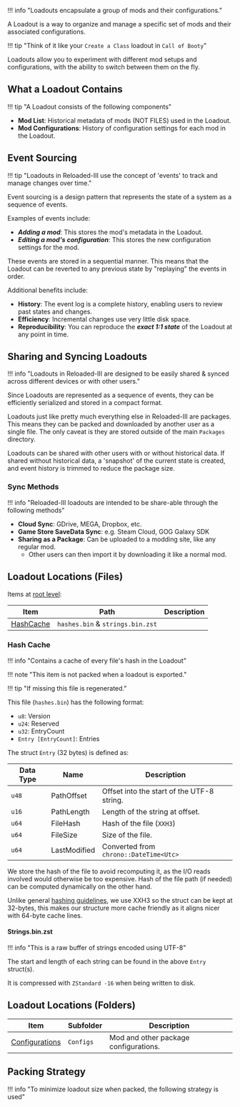 !!! info "Loadouts encapsulate a group of mods and their configurations."

A Loadout is a way to organize and manage a specific set of mods and their associated configurations.

!!! tip "Think of it like your `Create a Class` loadout in `Call of Booty`"

Loadouts allow you to experiment with different mod setups and configurations, with the ability
to switch between them on the fly.

## What a Loadout Contains

!!! tip "A Loadout consists of the following components"

- **Mod List**: Historical metadata of mods (NOT FILES) used in the Loadout.
- **Mod Configurations**: History of configuration settings for each mod in the Loadout.

## Event Sourcing

!!! tip "Loadouts in Reloaded-III use the concept of 'events' to track and manage changes over time."

Event sourcing is a design pattern that represents the state of a system as a sequence of events.

Examples of events include:

- ***Adding a mod***: This stores the mod's metadata in the Loadout.
- ***Editing a mod's configuration***: This stores the new configuration settings for the mod.

These events are stored in a sequential manner. This means that the Loadout can be reverted to any
previous state by "replaying" the events in order.

Additional benefits include:

- **History**: The event log is a complete history, enabling users to review past states and changes.
- **Efficiency**: Incremental changes use very little disk space.
- **Reproducibility**: You can reproduce the ***exact 1:1 state*** of the Loadout at any point in time.

## Sharing and Syncing Loadouts

!!! info "Loadouts in Reloaded-III are designed to be easily shared & synced across different devices or with other users."

Since Loadouts are represented as a sequence of events, they can be efficiently serialized and
stored in a compact format.

Loadouts just like pretty much everything else in Reloaded-III are packages. This means they can be
packed and downloaded by another user as a single file. The only caveat is they are stored outside
of the main `Packages` directory.

Loadouts can be shared with other users with or without historical data. If shared without historical data,
a 'snapshot' of the current state is created, and event history is trimmed to reduce the package size.

### Sync Methods

!!! info "Reloaded-III loadouts are intended to be share-able through the following methods"

- **Cloud Sync**: GDrive, MEGA, Dropbox, etc.
- **Game Store SaveData Sync**: e.g. Steam Cloud, GOG Galaxy SDK
- **Sharing as a Package**: Can be uploaded to a modding site, like any regular mod.
    - Other users can then import it by downloading it like a normal mod.

## Loadout Locations (Files)

Items at [root level][root-level]:

| Item                     | Path                             | Description |
| ------------------------ | -------------------------------- | ----------- |
| [HashCache](#hash-cache) | `hashes.bin` & `strings.bin.zst` |             |

### Hash Cache

!!! info "Contains a cache of every file's hash in the Loadout"

!!! note "This item is not packed when a loadout is exported."

!!! tip "If missing this file is regenerated."

This file (`hashes.bin`) has the following format:

- `u8`: Version
- `u24`: Reserved
- `u32`: EntryCount
- `Entry [EntryCount]`: Entries

The struct `Entry` (32 bytes) is defined as:

| Data Type | Name         | Description                                |
| --------- | ------------ | ------------------------------------------ |
| `u48`     | PathOffset   | Offset into the start of the UTF-8 string. |
| `u16`     | PathLength   | Length of the string at offset.            |
| `u64`     | FileHash     | Hash of the file (`XXH3`)                  |
| `u64`     | FileSize     | Size of the file.                          |
| `u64`     | LastModified | Converted from `chrono::DateTime<Utc>`     |

We store the hash of the file to avoid recomputing it, as the I/O reads involved
would otherwise be too expensive. Hash of the file path (if needed) can be computed
dynamically on the other hand.

Unlike general [hashing guidelines][hashing], we use XXH3 so the struct can be kept at 32-bytes,
this makes our structure more cache friendly as it aligns nicer with 64-byte cache lines.

#### Strings.bin.zst

!!! info "This is a raw buffer of strings encoded using UTF-8"

The start and length of each string can be found in the above `Entry` struct(s).

It is compressed with `ZStandard -16` when being written to disk.

## Loadout Locations (Folders)

| Item                                      | Subfolder | Description                           |
| ----------------------------------------- | --------- | ------------------------------------- |
| [Configurations](#package-configurations) | `Configs` | Mod and other package configurations. |

## Packing Strategy

!!! info "To minimize loadout size when packed, the following strategy is used"


[root-level]: ../Locations.md#items-to-store
[hashing]: ../../../Common/Hashing.md